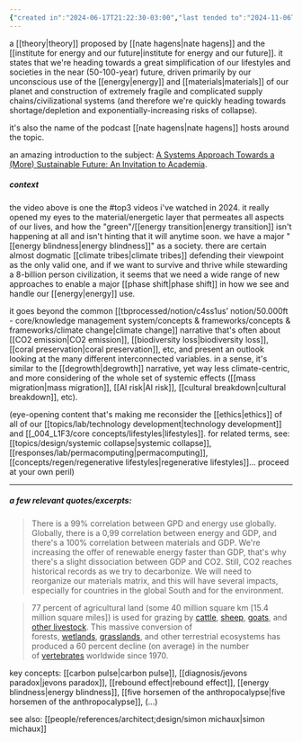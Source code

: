 ```yaml
---
{"created in":"2024-06-17T21:22:30-03:00","last tended to":"2024-11-06T18:52:19-03:00","tags":["concept","top3","metacrisis","systemschange","futures","🌿"],"aliases":["great simplification"],"relevancescore":96,"dg-publish":true,"notestage":["🌿"],"created":"2024-06-17T21:22:30.277-03:00","updated":"2025-03-25T16:15:36.892-03:00","permalink":"/concepts/design/the-great-simplification/","dgPassFrontmatter":true}
---
```


a [[theory\|theory]] proposed by [[nate hagens\|nate hagens]] and the [[institute for energy and our future\|institute for energy and our future]]. it states that we're heading towards a great simplification of our lifestyles and societies in the near (50-100-year) future, driven primarily by our unconscious use of the [[energy\|energy]] and [[materials\|materials]] of our planet and construction of extremely fragile and complicated supply chains/civilizational systems (and therefore we're quickly heading towards shortage/depletion and exponentially-increasing risks of collapse).

it's also the name of the podcast [[nate hagens\|nate hagens]] hosts around the topic.

an amazing introduction to the subject: [A Systems Approach Towards a (More) Sustainable Future: An Invitation to Academia](https://www.youtube.com/watch?v=bE7Bbnvf4ko).

##### context

the video above is one the #top3 videos i've watched in 2024. it really opened my eyes to the material/energetic layer that permeates all aspects of our lives, and how the "green"/[[energy transition\|energy transition]] isn't happening at all and isn't hinting that it will anytime soon. we have a major "[[energy blindness\|energy blindness]]" as a society. there are certain almost dogmatic [[climate tribes\|climate tribes]] defending their viewpoint as the only valid one, and if we want to survive and thrive while stewarding a 8-billion person civilization, it seems that we need a wide range of new approaches to enable a major [[phase shift\|phase shift]] in how we see and handle our [[energy\|energy]] use.

it goes beyond the common [[tbprocessed/notion/c4ss1us’ notion/50.000ft - core/knowledge management system/concepts & frameworks/concepts & frameworks/climate change\|climate change]] narrative that's often about [[CO2 emission\|CO2 emission]], [[biodiversity loss\|biodiversity loss]], [[coral preservation\|coral preservation]], etc, and present an outlook looking at the many different interconnected variables. in a sense, it's similar to the [[degrowth\|degrowth]] narrative, yet way less climate-centric, and more considering of the whole set of systemic effects ([[mass migration\|mass migration]], [[AI risk\|AI risk]], [[cultural breakdown\|cultural breakdown]], etc).

(eye-opening content that's making me reconsider the [[ethics\|ethics]] of all of our [[topics/lab/technology development\|technology development]] and [[_004_L1F3/core concepts/lifestyles\|lifestyles]]. for related terms, see: [[topics/design/systemic collapse\|systemic collapse]], [[responses/lab/permacomputing\|permacomputing]], [[concepts/regen/regenerative lifestyles\|regenerative lifestyles]]... proceed at your own peril)

---

##### a few relevant quotes/excerpts:

> There is a 99% correlation between GPD and energy use globally. Globally, there is a 0,99 correlation between energy and GDP, and there's a 100% correlation between materials and GDP. We're increasing the offer of renewable energy faster than GDP, that's why there's a slight dissociation between GDP and CO2. Still, CO2 reaches historical records as we try to decarbonize. We will need to reorganize our materials matrix, and this will have several impacts, especially for countries in the global South and for the environment.

> 77 percent of agricultural land (some 40 million square km \[15.4 million square miles]\) is used for grazing by [cattle](https://www.britannica.com/animal/cattle-livestock), [sheep](https://www.britannica.com/animal/domesticated-sheep), [goats](https://www.britannica.com/animal/goat), and [other livestock](https://www.britannica.com/animal/livestock). This massive conversion of forests, [wetlands](https://www.britannica.com/science/wetland), [grasslands](https://www.britannica.com/science/grassland), and other terrestrial ecosystems has produced a 60 percent decline (on average) in the number of [vertebrates](https://www.britannica.com/animal/vertebrate) worldwide since 1970.

key concepts: [[carbon pulse\|carbon pulse]], [[diagnosis/jevons paradox\|jevons paradox]], [[rebound effect\|rebound effect]], [[energy blindness\|energy blindness]], [[five horsemen of the anthropocalypse\|five horsemen of the anthropocalypse]], (...)

see also: [[people/references/architect;design/simon michaux\|simon michaux]]